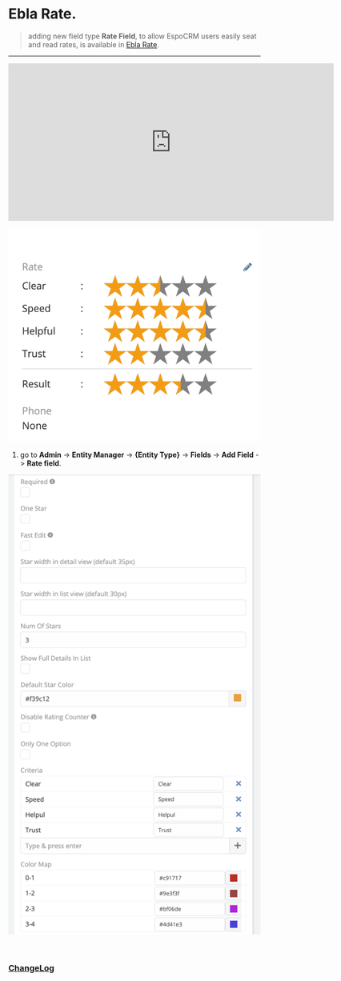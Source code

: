 # Ebla Rate.

> adding new field type **Rate Field**, to allow EspoCRM users easily seat and read rates,
> is available in [Ebla Rate](https://www.eblasoft.com.tr/espocrm-extension-page/espocrm-rate-field).

---

<iframe width="650" height="315" src="https://www.youtube.com/embed/C505B7OBZmM" frameborder="0" allow="accelerometer; autoplay; clipboard-write; encrypted-media; gyroscope; picture-in-picture" allowfullscreen></iframe>

![Rate Field](../../_static/images/extensions/ebla-rate/rate.png)


1. go to **Admin** -> **Entity Manager** -> **{Entity Type}** -> **Fields** -> **Add Field** -> **Rate field**.


![Rate Field](../../_static/images/extensions/ebla-rate/rate-op.png)

<br>

### <font color=gray> [ChangeLog](changelog.md) </font>